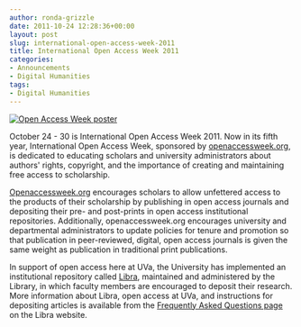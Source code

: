 ```yaml
---
author: ronda-grizzle
date: 2011-10-24 12:28:36+00:00
layout: post
slug: international-open-access-week-2011
title: International Open Access Week 2011
categories:
- Announcements
- Digital Humanities
tags:
- Digital Humanities
---
```


[![Open Access Week poster](http://www.scholarslab.org/wp-content/uploads/2011/10/openaccessweek20118.5x11-164x300.png)](http://www.scholarslab.org/uncategorized/international-open-access-week-2011/attachment/openaccessweek20118-5x11/)

October 24 - 30 is International Open Access Week 2011. Now in its fifth year, International Open Access Week, sponsored by [openaccessweek.org](http://openaccessweek.org/), is dedicated to educating scholars and university administrators about authors' rights, copyright, and the importance of creating and maintaining free access to scholarship.

[Openaccessweek.org](http://openaccessweek.org/) encourages scholars to allow unfettered access to the products of their scholarship by publishing in open access journals and depositing their pre- and post-prints in open access institutional repositories. Additionally, openaccessweek.org encourages university and departmental administrators to update policies for tenure and promotion so that publication in peer-reviewed, digital, open access journals is given the same weight as publication in traditional print publications.

In support of open access here at UVa, the University has implemented an institutional repository called [Libra](http://libra.lib.virginia.edu/), maintained and administered by the Library, in which faculty members are encouraged to deposit their research. More information about Libra, open access at UVa, and instructions for depositing articles is available from the [Frequently Asked Questions page](http://libra.lib.virginia.edu/about/) on the Libra website.
